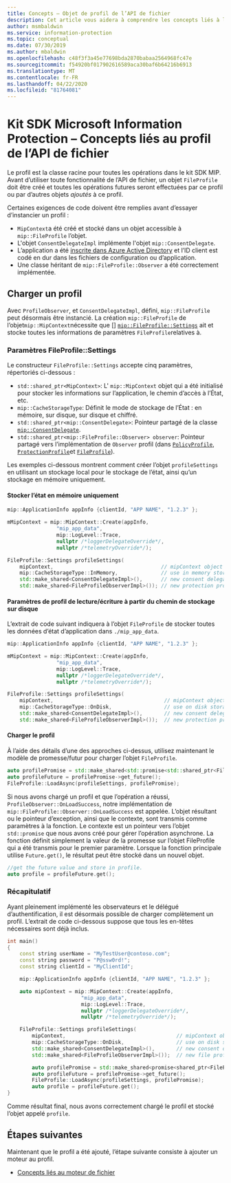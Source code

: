 ```yaml
---
title: Concepts – Objet de profil de l’API de fichier
description: Cet article vous aidera à comprendre les concepts liés à l’objet de profil de fichier qui est créé pendant l’initialisation de l’application.
author: msmbaldwin
ms.service: information-protection
ms.topic: conceptual
ms.date: 07/30/2019
ms.author: mbaldwin
ms.openlocfilehash: c48f3f3a45e77698bda2870babaa2564968fc47e
ms.sourcegitcommit: f54920bf017902616589aca30baf6b64216b6913
ms.translationtype: MT
ms.contentlocale: fr-FR
ms.lasthandoff: 04/22/2020
ms.locfileid: "81764081"
---
```

# <a name="microsoft-information-protection-sdk---file-api-profile-concepts"></a>Kit SDK Microsoft Information Protection – Concepts liés au profil de l’API de fichier

Le profil est la classe racine pour toutes les opérations dans le kit SDK MIP. Avant d’utiliser toute fonctionnalité de l’API de fichier, un objet `FileProfile` doit être créé et toutes les opérations futures seront effectuées par ce profil ou par d’autres objets *ajoutés* à ce profil.

Certaines exigences de code doivent être remplies avant d’essayer d’instancier un profil :

- `MipContext`a été créé et stocké dans un objet accessible à `mip::FileProfile` l’objet.
- L'objet `ConsentDelegateImpl` implémente l'objet `mip::ConsentDelegate`.
- L’application a été [inscrite dans Azure Active Directory](/azure/active-directory/develop/quickstart-v1-integrate-apps-with-azure-ad.md) et l’ID client est codé en dur dans les fichiers de configuration ou d’application.
- Une classe héritant de `mip::FileProfile::Observer` a été correctement implémentée.

## <a name="load-a-profile"></a>Charger un profil

Avec `ProfileObserver`, et `ConsentDelegateImpl`, défini, `mip::FileProfile` peut désormais être instancié. La création `mip::FileProfile` de l’objet`mip::MipContext`nécessite que [] [`mip::FileProfile::Settings`](reference/class_mip_fileprofile_settings.md) ait et stocke toutes les informations de paramètres `FileProfile`relatives à.

### <a name="fileprofilesettings-parameters"></a>Paramètres FileProfile::Settings

Le constructeur `FileProfile::Settings` accepte cinq paramètres, répertoriés ci-dessous :

- `std::shared_ptr<MipContext>`: L' `mip::MipContext` objet qui a été initialisé pour stocker les informations sur l’application, le chemin d’accès à l’État, etc.
- `mip::CacheStorageType`: Définit le mode de stockage de l’État : en mémoire, sur disque, sur disque et chiffré.
- `std::shared_ptr<mip::ConsentDelegate>`: Pointeur partagé de la classe [`mip::ConsentDelegate`](reference/class_mip_consentdelegate.md).
- `std::shared_ptr<mip::FileProfile::Observer> observer`: Pointeur partagé vers l’implémentation de `Observer` profil (dans [`PolicyProfile`](reference/class_mip_policyprofile_observer.md), [`ProtectionProfile`](reference/class_mip_protectionprofile_observer.md)et [`FileProfile`](reference/class_mip_fileprofile_observer.md)).

Les exemples ci-dessous montrent comment créer l’objet `profileSettings` en utilisant un stockage local pour le stockage de l’état, ainsi qu’un stockage en mémoire uniquement. 

#### <a name="store-state-in-memory-only"></a>Stocker l’état en mémoire uniquement

```cpp
mip::ApplicationInfo appInfo {clientId, "APP NAME", "1.2.3" };

mMipContext = mip::MipContext::Create(appInfo,
                "mip_app_data",
                mip::LogLevel::Trace,
                nullptr /*loggerDelegateOverride*/,
                nullptr /*telemetryOverride*/);

FileProfile::Settings profileSettings(
    mipContext,                                   // mipContext object
    mip::CacheStorageType::InMemory,              // use in memory storage
    std::make_shared<ConsentDelegateImpl>(),      // new consent delegate
    std::make_shared<FileProfileObserverImpl>()); // new protection profile observer
```

#### <a name="readwrite-profile-settings-from-storage-path-on-disk"></a>Paramètres de profil de lecture/écriture à partir du chemin de stockage sur disque

L’extrait de code suivant indiquera à l’objet `FileProfile` de stocker toutes les données d’état d’application dans `./mip_app_data`.

```cpp
mip::ApplicationInfo appInfo {clientId, "APP NAME", "1.2.3" };

mMipContext = mip::MipContext::Create(appInfo,
                "mip_app_data",
                mip::LogLevel::Trace,
                nullptr /*loggerDelegateOverride*/,
                nullptr /*telemetryOverride*/);

FileProfile::Settings profileSettings(
    mipContext,                                    // mipContext object
    mip::CacheStorageType::OnDisk,                 // use on disk storage    
    std::make_shared<ConsentDelegateImpl>(),       // new consent delegate
    std::make_shared<FileProfileObserverImpl>());  // new protection profile observer
```

#### <a name="load-the-profile"></a>Charger le profil

À l’aide des détails d’une des approches ci-dessus, utilisez maintenant le modèle de promesse/futur pour charger l’objet `FileProfile`.

```cpp
auto profilePromise = std::make_shared<std::promise<std::shared_ptr<FileProfile>>>();
auto profileFuture = profilePromise->get_future();
FileProfile::LoadAsync(profileSettings, profilePromise);
```

Si nous avons chargé un profil et que l’opération a réussi, `ProfileObserver::OnLoadSuccess`, notre implémentation de `mip::FileProfile::Observer::OnLoadSuccess` est appelée. L’objet résultant ou le pointeur d’exception, ainsi que le contexte, sont transmis comme paramètres à la fonction. Le contexte est un pointeur vers l’objet `std::promise` que nous avons créé pour gérer l’opération asynchrone. La fonction définit simplement la valeur de la promesse sur l’objet FileProfile qui a été transmis pour le premier paramètre. Lorsque la fonction principale utilise `Future.get()`, le résultat peut être stocké dans un nouvel objet.

```cpp
//get the future value and store in profile. 
auto profile = profileFuture.get();
```

### <a name="putting-it-together"></a>Récapitulatif

Ayant pleinement implémenté les observateurs et le délégué d’authentification, il est désormais possible de charger complètement un profil. L’extrait de code ci-dessous suppose que tous les en-têtes nécessaires sont déjà inclus.

```cpp
int main()
{
    const string userName = "MyTestUser@contoso.com";
    const string password = "P@ssw0rd!";
    const string clientId = "MyClientId";

    mip::ApplicationInfo appInfo {clientId, "APP NAME", "1.2.3" };

    auto mipContext = mip::MipContext::Create(appInfo,
                        "mip_app_data",
                        mip::LogLevel::Trace,
                        nullptr /*loggerDelegateOverride*/,
                        nullptr /*telemetryOverride*/);

    FileProfile::Settings profileSettings(
        mipContext,                                    // mipContext object
        mip::CacheStorageType::OnDisk,                 // use on disk storage        
        std::make_shared<ConsentDelegateImpl>(),       // new consent delegate
        std::make_shared<FileProfileObserverImpl>());  // new file profile observer

        auto profilePromise = std::make_shared<promise<shared_ptr<FileProfile>>>();
        auto profileFuture = profilePromise->get_future();
        FileProfile::LoadAsync(profileSettings, profilePromise);
        auto profile = profileFuture.get();
}
```

Comme résultat final, nous avons correctement chargé le profil et stocké l’objet appelé `profile`.

## <a name="next-steps"></a>Étapes suivantes

Maintenant que le profil a été ajouté, l’étape suivante consiste à ajouter un moteur au profil. 

- [Concepts liés au moteur de fichier](concept-profile-engine-file-engine-cpp.md)
